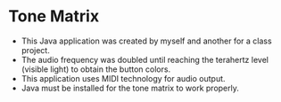 Tone Matrix
=========

- This Java application was created by myself and another for a class project.
- The audio frequency was doubled until reaching the terahertz level (visible light) to obtain the button colors.
- This application uses MIDI technology for audio output.
- Java must be installed for the tone matrix to work properly.
